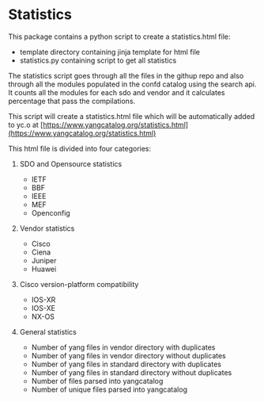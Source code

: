 Statistics
=====

This package contains a python script to create a statistics.html file:

  * template directory containing jinja template for html file
  * statistics.py containing script to get all statistics

The statistics script goes through all the files in the githup repo and also through all the
 modules populated in the confd catalog using the search api. It counts all the modules for 
 each sdo and vendor and it calculates percentage that pass the compilations.
 
This script will create a statistics.html file which will be automatically added to yc.o
at [https://www.yangcatalog.org/statistics.html](https://www.yangcatalog.org/statistics.html)

This html file is divided into four categories:
1. SDO and Opensource statistics
    - IETF
    - BBF
    - IEEE
    - MEF
    - Openconfig
    
1. Vendor statistics
    - Cisco
    - Ciena
    - Juniper
    - Huawei

1. Cisco version-platform compatibility
    - IOS-XR
    - IOS-XE
    - NX-OS

1. General statistics
    - Number of yang files in vendor directory with duplicates
    - Number of yang files in vendor directory without duplicates
    - Number of yang files in standard directory with duplicates
    - Number of yang files in standard directory without duplicates
    - Number of files parsed into yangcatalog
    - Number of unique files parsed into yangcatalog